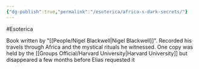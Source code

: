 ```yaml
---
{"dg-publish":true,"permalink":"/esoterica/africa-s-dark-secrets/"}
---
```


#Esoterica 


Book written by "[[People/Nigel Blackwell\|Nigel Blackwell]]".
Recorded his travels through Africa and the mystical rituals he witnessed.
One copy was held by the [[Groups Official/Harvard University\|Harvard University]] but disappeared a few months before Elias requested it